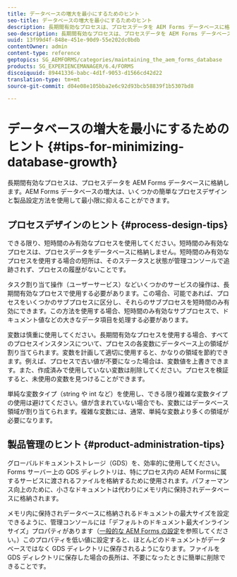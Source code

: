 ```yaml
---
title: データベースの増大を最小にするためのヒント
seo-title: データベースの増大を最小にするためのヒント
description: 長期間有効なプロセスは、プロセスデータを AEM Forms データベースに格納します。AEM Forms データベースの増大は、いくつかの簡単なプロセスデザインと製品設定方法を使用して最小限に抑えることができます。
seo-description: 長期間有効なプロセスは、プロセスデータを AEM Forms データベースに格納します。AEM Forms データベースの増大は、いくつかの簡単なプロセスデザインと製品設定方法を使用して最小限に抑えることができます。
uuid: 13f99d4f-848e-451e-90d9-55e202dc0bdb
contentOwner: admin
content-type: reference
geptopics: SG_AEMFORMS/categories/maintaining_the_aem_forms_database
products: SG_EXPERIENCEMANAGER/6.4/FORMS
discoiquuid: 89441336-babc-4d1f-9053-d1566cd42d22
translation-type: tm+mt
source-git-commit: d04e08e105bba2e6c92d93bcb58839f1b5307bd8

---
```



# データベースの増大を最小にするためのヒント {#tips-for-minimizing-database-growth}

長期間有効なプロセスは、プロセスデータを AEM Forms データベースに格納します。AEM Forms データベースの増大は、いくつかの簡単なプロセスデザインと製品設定方法を使用して最小限に抑えることができます。

## プロセスデザインのヒント {#process-design-tips}

できる限り、短時間のみ有効なプロセスを使用してください。短時間のみ有効なプロセスは、プロセスデータをデータベースに格納しません。短時間のみ有効なプロセスを使用する場合の短所は、そのステータスと状態が管理コンソールで追跡されず、プロセスの履歴がないことです。

タスク割り当て操作（ユーザーサービス）などいくつかのサービスの操作は、長期間有効なプロセスで使用する必要があります。この場合、可能であれば、プロセスをいくつかのサブプロセスに区分し、それらのサブプロセスを短時間のみ有効にできます。この方法を使用する場合、短時間のみ有効なサブプロセスで、ドキュメント値などの大きなデータ項目を処理する必要があります。

変数は慎重に使用してください。長期間有効なプロセスを使用する場合、すべてのプロセスインスタンスについて、プロセスの各変数にデータベース上の領域が割り当てられます。変数を計画して適切に使用すると、かなりの領域を節約できます。例えば、プロセスで古い値が不要になった場合は、変数値を上書きできます。また、作成済みで使用していない変数は削除してください。プロセスを検証すると、未使用の変数を見つけることができます。

単純な変数タイプ（string や int など）を使用し、できる限り複雑な変数タイプの使用は避けてください。値が含まれていない場合でも、変数にはデータベース領域が割り当てられます。複雑な変数には、通常、単純な変数より多くの領域が必要になります。

## 製品管理のヒント {#product-administration-tips}

グローバルドキュメントストレージ（GDS）を、効率的に使用してください。Forms サーバー上の GDS ディレクトリは、特にプロセス内の AEM Formsに属するサービスに渡されるファイルを格納するために使用されます。パフォーマンス向上のために、小さなドキュメントは代わりにメモリ内に保持されデータベースに格納されます。

メモリ内に保持されデータベースに格納されるドキュメントの最大サイズを設定できるように、管理コンソールには「デフォルトのドキュメント最大インラインサイズ」プロパティがあります（[一般的な AEM Forms の設定](/help/forms/using/admin-help/configure-general-aem-forms-settings.md#configure-general-aem-forms-settings)を参照してください。）このプロパティを低い値に設定すると、ほとんどのドキュメントがデータベースではなく GDS ディレクトリに保存されるようになります。ファイルを GDS ディレクトリに保存した場合の長所は、不要になったときに簡単に削除できることです。
